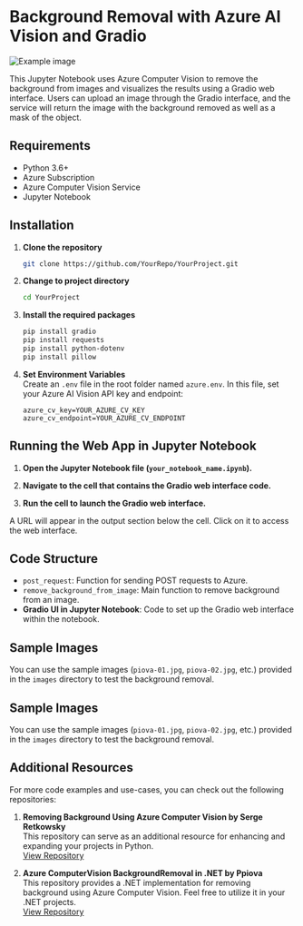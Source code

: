 # Background Removal with Azure AI Vision and Gradio

![Example image](https://github.com/ppiova/AIVision-ImageRetrieval/blob/main/images/Gradio-RemovalBackground.gif "GradioDemmo")

This Jupyter Notebook uses Azure Computer Vision to remove the background from images and visualizes the results using a Gradio web interface. Users can upload an image through the Gradio interface, and the service will return the image with the background removed as well as a mask of the object.

## Requirements

- Python 3.6+
- Azure Subscription
- Azure Computer Vision Service
- Jupyter Notebook

## Installation

1. **Clone the repository**
    ```bash
    git clone https://github.com/YourRepo/YourProject.git
    ```
   
2. **Change to project directory**
    ```bash
    cd YourProject
    ```

3. **Install the required packages**
    ```bash
    pip install gradio
    pip install requests
    pip install python-dotenv
    pip install pillow
    ```

4. **Set Environment Variables**  
   Create an `.env` file in the root folder named `azure.env`. In this file, set your Azure AI Vision API key and endpoint:
    ```
    azure_cv_key=YOUR_AZURE_CV_KEY
    azure_cv_endpoint=YOUR_AZURE_CV_ENDPOINT
    ```

## Running the Web App in Jupyter Notebook

1. **Open the Jupyter Notebook file (`your_notebook_name.ipynb`).**
   
2. **Navigate to the cell that contains the Gradio web interface code.**
   
3. **Run the cell to launch the Gradio web interface.**

A URL will appear in the output section below the cell. Click on it to access the web interface.

## Code Structure

- `post_request`: Function for sending POST requests to Azure.
- `remove_background_from_image`: Main function to remove background from an image.
- **Gradio UI in Jupyter Notebook**: Code to set up the Gradio web interface within the notebook.

## Sample Images

You can use the sample images (`piova-01.jpg`, `piova-02.jpg`, etc.) provided in the `images` directory to test the background removal.


## Sample Images

You can use the sample images (`piova-01.jpg`, `piova-02.jpg`, etc.) provided in the `images` directory to test the background removal.

## Additional Resources

For more code examples and use-cases, you can check out the following repositories:

1. **Removing Background Using Azure Computer Vision by Serge Retkowsky**  
   This repository can serve as an additional resource for enhancing and expanding your projects in Python.  
   [View Repository](https://github.com/retkowsky/Removing-background-using-Azure-Computer-Vision-4)

2. **Azure ComputerVision BackgroundRemoval in .NET by Ppiova**  
   This repository provides a .NET implementation for removing background using Azure Computer Vision. Feel free to utilize it in your .NET projects.  
   [View Repository](https://github.com/ppiova/Azure-ComputerVision-BackgroundRemoval)


